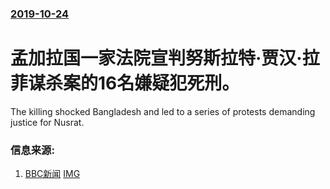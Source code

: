 ### [2019-10-24](/news/2019/10/24/index.md)

##### 
#  孟加拉国一家法院宣判努斯拉特·贾汉·拉菲谋杀案的16名嫌疑犯死刑。 

The killing shocked Bangladesh and led to a series of protests demanding justice for Nusrat.


### 信息来源:

1. [BBC新闻](https://www.bbc.com/news/world-asia-50138990) [IMG](https://ichef.bbci.co.uk/news/1024/branded_news/6364/production/_107144452_nusrat.jpg)
